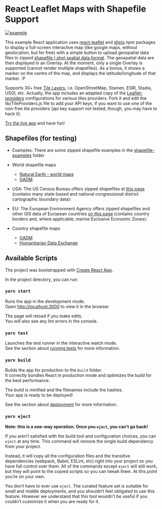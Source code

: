 # React Leaflet Maps with Shapefile Support

[![example](https://github.com/oxy86/react-leaflet-maps-shapefile/raw/main/public/app-screenshot.jpg)](#)

This example React application uses [react-leaflet](https://www.npmjs.com/package/react-leaflet) and [shpjs](https://www.npmjs.com/package/shpjs?activeTab=readme) npm packages to display a full-screen interactive map (like google maps, without geolocation, but for free) with a simple button to upload geospatial data files in zipped [shapefile (.shp) spatial data format](https://en.wikipedia.org/wiki/Shapefile). The geospatial data are then displayed in an Overlay. At the moment, only a single Overlay is supported (cannot render multiple shapefiles). As a bonus, it shows a marker on the centre of the map, and displays the latitude/longitude of that marker. :P

Supports 30+ free [Tile Layers](https://wiki.openstreetmap.org/wiki/Tile_servers), i.e. OpenStreetMap, Stamen, ESRI, Stadia, USGI, etc. 
Actually, the app includes an adapted copy of the [Leaflet-providers](https://github.com/leaflet-extras/leaflet-providers) configurations for various tiles providers. Fork it and edit the lib/TileProviders.js file to add your API keys, if you want to use one of the non-free tile providers (api key support not tested, though, you may have to hack it).

[Try the live app](https://oxy86.github.io/react-leaflet-maps-shapefile/) and have fun!

## Shapefiles (for testing)

- Examples: There are some zipped shapefile examples in the [shapefile-examples](https://github.com/oxy86/react-leaflet-maps-shapefile/tree/main/shapefile-examples) folder 

- World shapefile maps
    - [Natural Earth - world maps](http://www.naturalearthdata.com/features/)
    - [GADM](http://www.gadm.org/version2)

- USA: The US Census Bureau offers zipped shapefiles at [this page](https://www.census.gov/geographies/mapping-files/time-series/geo/carto-boundary-file.html) (contains many state-based and national congressional district cartographic boundary data):

- EU: The European Environment Agency offers zipped shapefiles and other GIS data of European countries [on this page](https://www.eea.europa.eu/data-and-maps/data/eea-reference-grids-2) (contains country borders and, where applicable, marine Exclusive Economic Zones): 

- Country shapefile maps
    - [GADM](http://www.gadm.org/country)
    - [Humanitarian Data Exchange](https://data.humdata.org/search?ext_geodata=1&q=&ext_page_size=25)

## Available Scripts

The project was bootstrapped with [Create React App](https://github.com/facebook/create-react-app).

In the project directory, you can run:

### `yarn start`

Runs the app in the development mode. \
Open [http://localhost:3000](http://localhost:3000) to view it in the browser.

The page will reload if you make edits.\
You will also see any lint errors in the console.

### `yarn test`

Launches the test runner in the interactive watch mode.\
See the section about [running tests](https://facebook.github.io/create-react-app/docs/running-tests) for more information.

### `yarn build`

Builds the app for production to the `build` folder.\
It correctly bundles React in production mode and optimizes the build for the best performance.

The build is minified and the filenames include the hashes.\
Your app is ready to be deployed!

See the section about [deployment](https://facebook.github.io/create-react-app/docs/deployment) for more information.

### `yarn eject`

**Note: this is a one-way operation. Once you `eject`, you can’t go back!**

If you aren’t satisfied with the build tool and configuration choices, you can `eject` at any time. This command will remove the single build dependency from your project.

Instead, it will copy all the configuration files and the transitive dependencies (webpack, Babel, ESLint, etc) right into your project so you have full control over them. All of the commands except `eject` will still work, but they will point to the copied scripts so you can tweak them. At this point you’re on your own.

You don’t have to ever use `eject`. The curated feature set is suitable for small and middle deployments, and you shouldn’t feel obligated to use this feature. However we understand that this tool wouldn’t be useful if you couldn’t customize it when you are ready for it.
